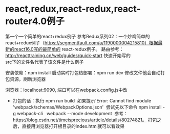 # react,redux,react-redux,react-router4.0例子

  第一个一个简单的react+redux例子
  参考Redux系列02：一个炒鸡简单的react+redux例子（https://segmentfault.com/a/1190000004215810）根据最新的react16.0写的最简单的     react-redux例子。
  路由参考：http://reacttraining.cn/web/guides/quick-start  快速开始写的  
  src下的文件名代表了该文件是什么例子


安装依赖：npm install
启动实时打包热部署：npm run dev 修改文件他会自动打包资源，刷新浏览器

浏览器：localhost:9090, 端口可以在webpack.config.js中改

* 打包的话：执行  npm run build  如果提示'Error: Cannot find module 'webpack/schemas/WebpackOptions.json'  尝试先以下命令 npm install -g webpack-cli   webpack --mode development  参考：https://blog.csdn.net/timeisprecious/article/details/80274821。 打包之后，直接用浏览器打开根目录的index.html就可以看效果
